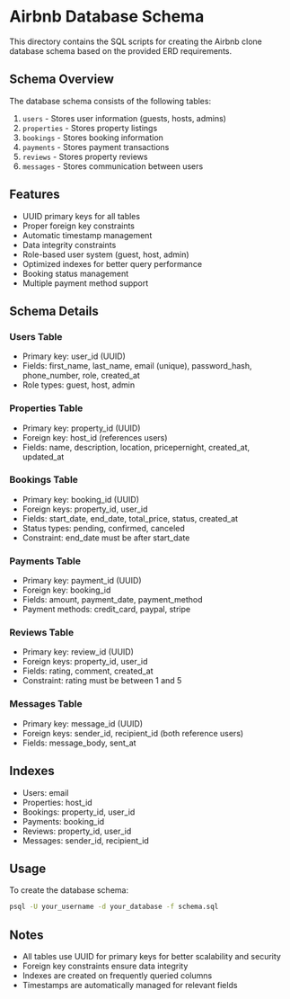 # Airbnb Database Schema

This directory contains the SQL scripts for creating the Airbnb clone database schema based on the provided ERD requirements.

## Schema Overview

The database schema consists of the following tables:

1. `users` - Stores user information (guests, hosts, admins)
2. `properties` - Stores property listings
3. `bookings` - Stores booking information
4. `payments` - Stores payment transactions
5. `reviews` - Stores property reviews
6. `messages` - Stores communication between users

## Features

- UUID primary keys for all tables
- Proper foreign key constraints
- Automatic timestamp management
- Data integrity constraints
- Role-based user system (guest, host, admin)
- Optimized indexes for better query performance
- Booking status management
- Multiple payment method support

## Schema Details

### Users Table
- Primary key: user_id (UUID)
- Fields: first_name, last_name, email (unique), password_hash, phone_number, role, created_at
- Role types: guest, host, admin

### Properties Table
- Primary key: property_id (UUID)
- Foreign key: host_id (references users)
- Fields: name, description, location, pricepernight, created_at, updated_at

### Bookings Table
- Primary key: booking_id (UUID)
- Foreign keys: property_id, user_id
- Fields: start_date, end_date, total_price, status, created_at
- Status types: pending, confirmed, canceled
- Constraint: end_date must be after start_date

### Payments Table
- Primary key: payment_id (UUID)
- Foreign key: booking_id
- Fields: amount, payment_date, payment_method
- Payment methods: credit_card, paypal, stripe

### Reviews Table
- Primary key: review_id (UUID)
- Foreign keys: property_id, user_id
- Fields: rating, comment, created_at
- Constraint: rating must be between 1 and 5

### Messages Table
- Primary key: message_id (UUID)
- Foreign keys: sender_id, recipient_id (both reference users)
- Fields: message_body, sent_at

## Indexes
- Users: email
- Properties: host_id
- Bookings: property_id, user_id
- Payments: booking_id
- Reviews: property_id, user_id
- Messages: sender_id, recipient_id

## Usage

To create the database schema:

```bash
psql -U your_username -d your_database -f schema.sql
```

## Notes

- All tables use UUID for primary keys for better scalability and security
- Foreign key constraints ensure data integrity
- Indexes are created on frequently queried columns
- Timestamps are automatically managed for relevant fields
